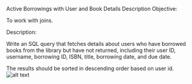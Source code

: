 Active Borrowings with User and Book Details
Description
Objective:

To work with joins.

Description:

Write an SQL query that fetches details about users who have borrowed books from the library but have not returned, including their user ID, username, borrowing ID, ISBN, title, borrowing date, and due date.

The results should be sorted in descending order based on user id.
![alt text](image.png)